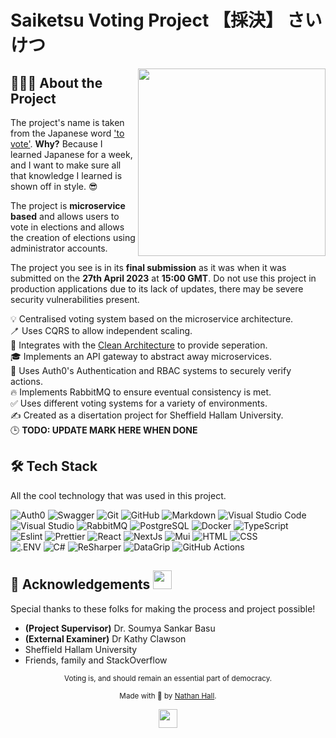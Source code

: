 # Saiketsu Voting Project 【採決】 さいけつ

<img align="right" width=300px  src="https://media3.giphy.com/media/kAnRgAnE5KuDUHtXNc/giphy.gif?cid=ecf05e47643daqgoivc2hrlksvh9v9j0ky61wshjosl6awuw&rid=giphy.gif&ct=g" />

## 👨🏻‍💻 About the Project

The project's name is taken from the Japanese word ['to vote'](https://jisho.org/word/%E6%8E%A1%E6%B1%BA). **Why?** Because I learned Japanese for a week, and I want to make sure all that knowledge I learned is shown off in style. 😎

The project is **microservice based** and allows users to vote in elections and allows the creation of elections using administrator accounts. 

The project you see is in its **final submission** as it was when it was submitted on the **27th April 2023** at **15:00 GMT**. Do not use this project in production applications due to its lack of updates, there may be severe security vulnerabilities present.

💡 Centralised voting system based on the microservice architecture.\
🪥 Uses CQRS to allow independent scaling.\
🫧 Integrates with the [Clean Architecture](https://github.com/jasontaylordev/CleanArchitecture) to provide seperation.\
🎓 Implements an API gateway to abstract away microservices.\
🌱 Uses Auth0's Authentication and RBAC systems to securely verify actions.\
🔥 Implements RabbitMQ to ensure eventual consistency is met.\
✅ Uses different voting systems for a variety of environments.\
✍️ Created as a disertation project for Sheffield Hallam University.\
🕒 **TODO: UPDATE MARK HERE WHEN DONE**

## 🛠 Tech Stack

All the cool technology that was used in this project.

![Auth0](https://img.shields.io/badge/-Auth0-05122A?style=flat&logo=auth0)
![Swagger](https://img.shields.io/badge/-Swagger-05122A?style=flat&logo=swagger)
![Git](https://img.shields.io/badge/-Git-05122A?style=flat&logo=git)
![GitHub](https://img.shields.io/badge/-GitHub-05122A?style=flat&logo=github)
![Markdown](https://img.shields.io/badge/-Markdown-05122A?style=flat&logo=markdown)
![Visual Studio Code](https://img.shields.io/badge/-Visual%20Studio%20Code-05122A?style=flat&logo=visual-studio-code&logoColor=007ACC)\
![Visual Studio](https://img.shields.io/badge/-Visual%20Studio-05122A?style=flat&logo=visual-studio&logoColor=007ACC)
![RabbitMQ](https://img.shields.io/badge/-RabbitMQ-05122A?style=flat&logo=rabbitmq&logoColor=007ACC)
![PostgreSQL](https://img.shields.io/badge/-PostgreSQL-05122A?style=flat&logo=postgresql&logoColor=007ACC)
![Docker](https://img.shields.io/badge/-Docker-05122A?style=flat&logo=docker&logoColor=007ACC)
![TypeScript](https://img.shields.io/badge/-TypeScript-05122A?style=flat&logo=typescript)\
![Eslint](https://img.shields.io/badge/-ESLint-05122A?style=flat&logo=eslint)
![Prettier](https://img.shields.io/badge/-Prettier-05122A?style=flat&logo=prettier)
![React](https://img.shields.io/badge/-React-05122A?style=flat&logo=react)
![NextJs](https://img.shields.io/badge/-NextJS-05122A?style=flat&logo=next.js)
![Mui](https://img.shields.io/badge/-MUI-05122A?style=flat&logo=mui)
![HTML](https://img.shields.io/badge/-HTML-05122A?style=flat&logo=HTML5)
![CSS](https://img.shields.io/badge/-CSS-05122A?style=flat&logo=CSS3&logoColor=1572B6)\
![.ENV](https://img.shields.io/badge/-.ENV-05122A?style=flat&logo=.env&logoColor=1572B6)
![C#](https://img.shields.io/badge/-CSharp-05122A?style=flat&logo=Csharp&logoColor=A8B9CC)
![ReSharper](https://img.shields.io/badge/-ReSharper-05122A?style=flat&logo=resharper&logoColor=A8B9CC)
![DataGrip](https://img.shields.io/badge/-DataGrip-05122A?style=flat&logo=datagrip&logoColor=A8B9CC)
![GitHub Actions](https://img.shields.io/badge/-GitHub%20Actions-05122A?style=flat&logo=github-actions&logoColor=A8B9CC)

## 💖 Acknowledgements <img height="30" src="https://emoji.gg/assets/emoji/7333-parrotdance.gif">

Special thanks to these folks for making the process and project  possible!
- **(Project Supervisor)** Dr. Soumya Sankar Basu
- **(External Examiner)** Dr Kathy Clawson
- Sheffield Hallam University
- Friends, family and StackOverflow

<div align="center">
  <sub>Voting is, and should remain an essential part of democracy.</sub>

  <sub>Made with 💖 by <a href="https://github.com/whatshark">Nathan Hall</a>.</sub>

  <img height="30" src="https://cdn3.emoji.gg/emojis/6021_Cat.gif">
</div>




